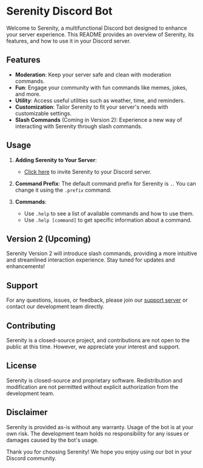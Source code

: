 # Serenity Discord Bot

Welcome to Serenity, a multifunctional Discord bot designed to enhance your server experience. This README provides an overview of Serenity, its features, and how to use it in your Discord server.

## Features
- **Moderation**: Keep your server safe and clean with moderation commands.
- **Fun**: Engage your community with fun commands like memes, jokes, and more.
- **Utility**: Access useful utilities such as weather, time, and reminders.
- **Customization**: Tailor Serenity to fit your server's needs with customizable settings.
- **Slash Commands** (Coming in Version 2): Experience a new way of interacting with Serenity through slash commands.

## Usage
1. **Adding Serenity to Your Server**:
   - [Click here]([#](https://discord.com/oauth2/authorize?client_id=1217168693327429845)) to invite Serenity to your Discord server.
   
2. **Command Prefix**: The default command prefix for Serenity is `.`. You can change it using the `.prefix` command.

3. **Commands**:
   - Use `.help` to see a list of available commands and how to use them.
   - Use `.help [command]` to get specific information about a command.

## Version 2 (Upcoming)
Serenity Version 2 will introduce slash commands, providing a more intuitive and streamlined interaction experience. Stay tuned for updates and enhancements!

## Support
For any questions, issues, or feedback, please join our [support server]([#](https://discord.gg/AKH5yUmJcz)) or contact our development team directly.

## Contributing
Serenity is a closed-source project, and contributions are not open to the public at this time. However, we appreciate your interest and support.

## License
Serenity is closed-source and proprietary software. Redistribution and modification are not permitted without explicit authorization from the development team.

## Disclaimer
Serenity is provided as-is without any warranty. Usage of the bot is at your own risk. The development team holds no responsibility for any issues or damages caused by the bot's usage.

Thank you for choosing Serenity! We hope you enjoy using our bot in your Discord community.

